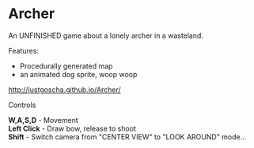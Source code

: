 # Archer
An UNFINISHED game about a lonely archer in a wasteland.

Features:
* Procedurally generated map
* an animated dog sprite, woop woop

http://justgoscha.github.io/Archer/

Controls

**W,A,S,D**     - Movement<br>
**Left Click**  - Draw bow, release to shoot<br>
**Shift**       - Switch camera from "CENTER VIEW" to "LOOK AROUND" mode...<br>
